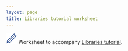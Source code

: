 ```yaml
---
layout: page
title: Libraries tutorial worksheet
---
```




<img src="pics/blue_pencil.png"> Worksheet to accompany [Libraries tutorial](3-0-libraries).


